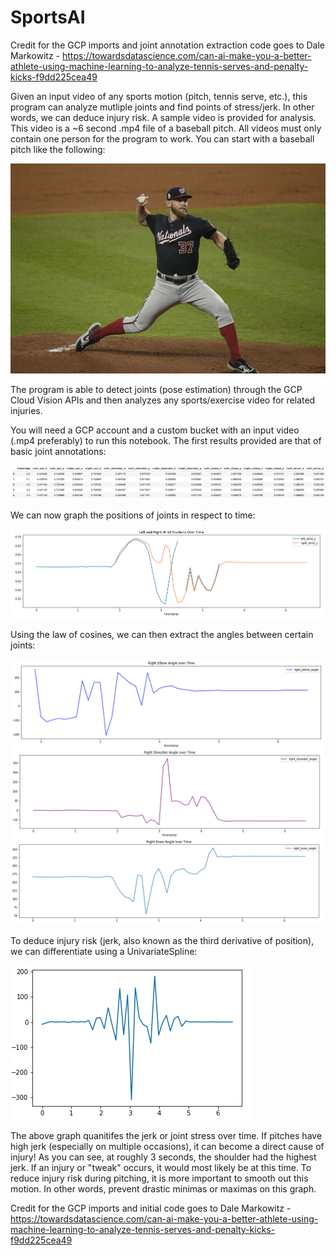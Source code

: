 # SportsAI

Credit for the GCP imports and joint annotation extraction code goes to Dale Markowitz - https://towardsdatascience.com/can-ai-make-you-a-better-athlete-using-machine-learning-to-analyze-tennis-serves-and-penalty-kicks-f9dd225cea49

Given an input video of any sports motion (pitch, tennis serve, etc.), this program can analyze mutliple joints and find points of stress/jerk. In other words, we can deduce injury risk. A sample video is provided for analysis. This video is a ~6 second .mp4 file of a baseball pitch. All videos must only contain one person for the program to work. You can start with a baseball pitch like the following:

![Pitch](pitch.jpg)

The program is able to detect joints (pose estimation) through the GCP Cloud Vision APIs and then analyzes any sports/exercise video for related injuries. 

You will need a GCP account and a custom bucket with an input video (.mp4 preferably) to run this notebook. The first results provided are that of basic joint annotations:

![Initial Data](JointAnnotations.png)

We can now graph the positions of joints in respect to time:

![Joint Positions](positions.png)

Using the law of cosines, we can then extract the angles between certain joints:

![Joint Angles](angles.png)

To deduce injury risk (jerk, also known as the third derivative of position), we can differentiate using a UnivariateSpline:

![Joint Stress](jointstress.png)

The above graph quanitifes the jerk or joint stress over time. If pitches have high jerk (especially on multiple occasions), it can become a direct cause of injury! As you can see, at roughly 3 seconds, the shoulder had the highest jerk. If an injury or "tweak" occurs, it would most likely be at this time. To reduce injury risk during pitching, it is more important to smooth out this motion. In other words, prevent drastic minimas or maximas on this graph.

Credit for the GCP imports and initial code goes to Dale Markowitz - https://towardsdatascience.com/can-ai-make-you-a-better-athlete-using-machine-learning-to-analyze-tennis-serves-and-penalty-kicks-f9dd225cea49
